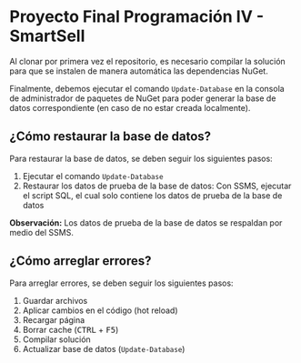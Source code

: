 # Proyecto Final Programación IV - SmartSell

Al clonar por primera vez el repositorio, es necesario compilar la solución para que se instalen de manera automática las dependencias NuGet.
  
Finalmente, debemos ejecutar el comando `Update-Database` en la consola de administrador de paquetes de NuGet para poder generar la base de datos correspondiente (en caso de no estar creada localmente).

## ¿Cómo restaurar la base de datos?

Para restaurar la base de datos, se deben seguir los siguientes pasos:

1. Ejecutar el comando `Update-Database`
2. Restaurar los datos de prueba de la base de datos: Con SSMS, ejecutar el script SQL, el cual solo contiene los datos de prueba de la base de datos

**Observación:** Los datos de prueba de la base de datos se respaldan por medio del SSMS.

## ¿Cómo arreglar errores?

Para arreglar errores, se deben seguir los siguientes pasos:

1. Guardar archivos
2. Aplicar cambios en el código (hot reload)
3. Recargar página
4. Borrar cache (<kbd>CTRL</kbd> + <kbd>F5</kbd>)
5. Compilar solución
6. Actualizar base de datos (`Update-Database`)
